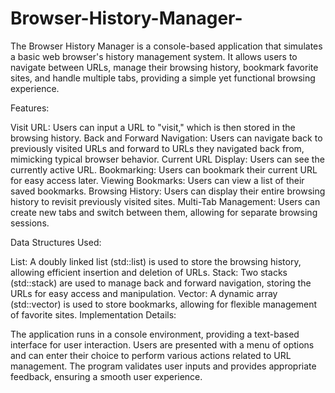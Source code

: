# Browser-History-Manager-
The Browser History Manager is a console-based application that simulates a basic web browser's history management system. It allows users to navigate between URLs, manage their browsing history, bookmark favorite sites, and handle multiple tabs, providing a simple yet functional browsing experience.

Features:

Visit URL: Users can input a URL to "visit," which is then stored in the browsing history.
Back and Forward Navigation: Users can navigate back to previously visited URLs and forward to URLs they navigated back from, mimicking typical browser behavior.
Current URL Display: Users can see the currently active URL.
Bookmarking: Users can bookmark their current URL for easy access later.
Viewing Bookmarks: Users can view a list of their saved bookmarks.
Browsing History: Users can display their entire browsing history to revisit previously visited sites.
Multi-Tab Management: Users can create new tabs and switch between them, allowing for separate browsing sessions.

Data Structures Used:

List: A doubly linked list (std::list) is used to store the browsing history, allowing efficient insertion and deletion of URLs.
Stack: Two stacks (std::stack) are used to manage back and forward navigation, storing the URLs for easy access and manipulation.
Vector: A dynamic array (std::vector) is used to store bookmarks, allowing for flexible management of favorite sites.
Implementation Details:

The application runs in a console environment, providing a text-based interface for user interaction.
Users are presented with a menu of options and can enter their choice to perform various actions related to URL management.
The program validates user inputs and provides appropriate feedback, ensuring a smooth user experience.
